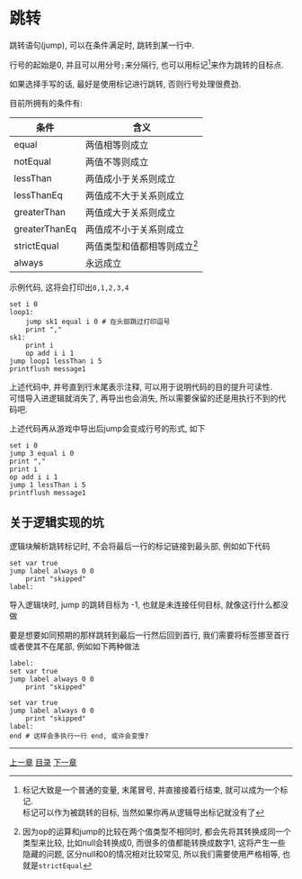 # 跳转
跳转语句(jump), 可以在条件满足时, 跳转到某一行中.

行号的起始是0, 并且可以用分号`;`来分隔行, 也可以用标记[^1]来作为跳转的目标点.

如果选择手写的话, 最好是使用标记进行跳转, 否则行号处理很费劲.

目前所拥有的条件有:

| 条件          | 含义                          |
| ---           | ---                           |
| equal         | 两值相等则成立                |
| notEqual      | 两值不等则成立                |
| lessThan      | 两值成小于关系则成立          |
| lessThanEq    | 两值成不大于关系则成立        |
| greaterThan   | 两值成大于关系则成立          |
| greaterThanEq | 两值成不小于关系则成立        |
| strictEqual   | 两值类型和值都相等则成立[^2]  |
| always        | 永远成立                      |

示例代码, 这将会打印出`0,1,2,3,4`

```gas
set i 0
loop1:
    jump sk1 equal i 0 # 在头部跳过打印逗号
    print ","
sk1:
    print i
    op add i i 1
jump loop1 lessThan i 5
printflush message1
```

上述代码中, 井号直到行末尾表示注释, 可以用于说明代码的目的提升可读性.\
可惜导入进逻辑就消失了, 再导出也会消失, 所以需要保留的还是用执行不到的代码吧.

上述代码再从游戏中导出后jump会变成行号的形式, 如下

```gas
set i 0
jump 3 equal i 0
print ","
print i
op add i i 1
jump 1 lessThan i 5
printflush message1
```


关于逻辑实现的坑
-------------------------------------------------------------------------------
逻辑块解析跳转标记时, 不会将最后一行的标记链接到最头部, 例如如下代码

```gas
set var true
jump label always 0 0
    print "skipped"
label:
```

导入逻辑块时, jump 的跳转目标为 -1, 也就是未连接任何目标, 就像这行什么都没做

要是想要如同预期的那样跳转到最后一行然后回到首行,
我们需要将标签挪至首行或者使其不在尾部, 例如如下两种做法

```gas
label:
set var true
jump label always 0 0
    print "skipped"
```

```gas
set var true
jump label always 0 0
    print "skipped"
label:
end # 这样会多执行一行 end, 或许会变慢?
```


[^1]: 标记大致是一个普通的变量, 末尾冒号, 并直接接着行结束, 就可以成为一个标记.\
      标记可以作为被跳转的目标, 当然如果你再从逻辑导出标记就没有了

[^2]: 因为op的运算和jump的比较在两个值类型不相同时,
      都会先将其转换成同一个类型来比较, 比如null会转换成0,
      而很多的值都能转换成数字1, 这将产生一些隐藏的问题,
      区分null和0的情况相对比较常见, 所以我们需要使用严格相等, 也就是`strictEqual`


---
[上一章](./04-change-variable.md)
[目录](./README.md)
[下一章](./06-env-vars.md)
